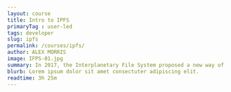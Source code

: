 ```yaml
---
layout: course
title: Intro to IPFS
primaryTag : user-led
tags: developer
slug: ipfs
permalink: /courses/ipfs/
author: ALEX MORRIS
image: IFPS-01.jpg
summary: In 2017, the Interplanetary File System proposed a new way of sharing media over the internet. Instead of centralized servers, IPFS uses a peer to peer network to host files. With the Filecoin test network scheduled for launch in 2019, now is the perfect time to brush up on this technology. In this module, we’ll explore the basics of this new protocol as it compares to traditional options.
blurb: Lorem ipsum dolor sit amet consectuter adipiscing elit.
readtime: 3h 25m
---
```

